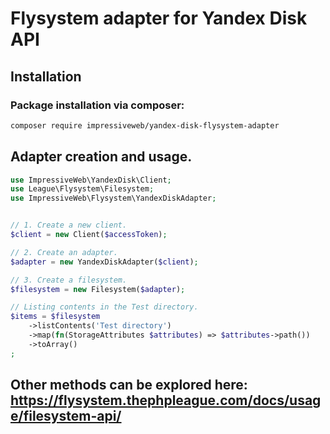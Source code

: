 # Flysystem adapter for Yandex Disk API

## Installation

### Package installation via composer:

```bash
composer require impressiveweb/yandex-disk-flysystem-adapter
```

## Adapter creation and usage.

```php
use ImpressiveWeb\YandexDisk\Client;
use League\Flysystem\Filesystem;
use ImpressiveWeb\Flysystem\YandexDiskAdapter;


// 1. Create a new client.
$client = new Client($accessToken);

// 2. Create an adapter. 
$adapter = new YandexDiskAdapter($client);

// 3. Create a filesystem.
$filesystem = new Filesystem($adapter);

// Listing contents in the Test directory. 
$items = $filesystem
    ->listContents('Test directory')
    ->map(fn(StorageAttributes $attributes) => $attributes->path())
    ->toArray()
;

```

## Other methods can be explored here:  https://flysystem.thephpleague.com/docs/usage/filesystem-api/